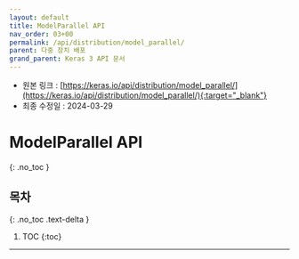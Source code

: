 ```yaml
---
layout: default
title: ModelParallel API
nav_order: 03+00
permalink: /api/distribution/model_parallel/
parent: 다중 장치 배포
grand_parent: Keras 3 API 문서
---
```


* 원본 링크 : [https://keras.io/api/distribution/model_parallel/](https://keras.io/api/distribution/model_parallel/){:target="_blank"}
* 최종 수정일 : 2024-03-29

# ModelParallel API
{: .no_toc }

## 목차
{: .no_toc .text-delta }

1. TOC
{:toc}

---
